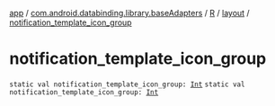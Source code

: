 [app](../../../index.md) / [com.android.databinding.library.baseAdapters](../../index.md) / [R](../index.md) / [layout](index.md) / [notification_template_icon_group](./notification_template_icon_group.md)

# notification_template_icon_group

`static val notification_template_icon_group: `[`Int`](https://kotlinlang.org/api/latest/jvm/stdlib/kotlin/-int/index.html)
`static val notification_template_icon_group: `[`Int`](https://kotlinlang.org/api/latest/jvm/stdlib/kotlin/-int/index.html)